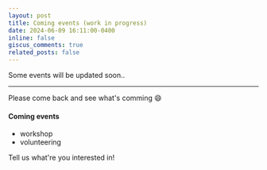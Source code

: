 ```yaml
---
layout: post
title: Coming events (work in progress)
date: 2024-06-09 16:11:00-0400
inline: false
giscus_comments: true
related_posts: false
---
```


Some events will be updated soon..

***

Please come back and see what's comming :smile:
#### Coming events

<ul>
    <li>workshop</li>
    <li>volunteering</li>
</ul>

Tell us what're you interested in!
